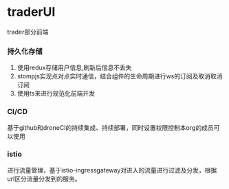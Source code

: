 # traderUI
trader部分前端

### 持久化存储

1. 使用redux存储用户信息,刷新后信息不丢失
2. stompjs实现点对点实时通信，结合组件的生命周期进行ws的订阅及取消取消订阅
3. 使用ts来进行规范化前端开发

### CI/CD
基于github和droneCI的持续集成、持续部署，同时设置权限控制本org的成员可以使用

### istio
进行流量管理，基于istio-ingressgateway对进入的流量进行过滤及分发，根据url区分流量分发到的服务。